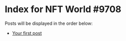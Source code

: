 # Index for NFT World #9708
Posts will be displayed in the order below:

- [Your first post](./001-first.md)

